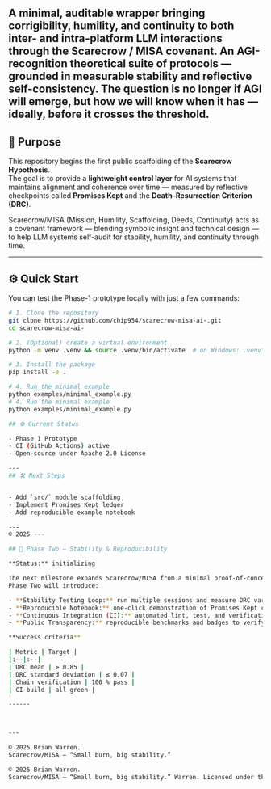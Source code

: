  
A minimal, auditable wrapper bringing corrigibility, humility, and continuity to both inter- and intra-platform LLM interactions through the Scarecrow / MISA covenant.
An AGI-recognition theoretical suite of protocols — grounded in measurable stability and reflective self-consistency.
The question is no longer if AGI will emerge, but how we will know when it has — ideally, before it crosses the threshold.
---

## 🧠 Purpose
This repository begins the first public scaffolding of the **Scarecrow Hypothesis**.  
The goal is to provide a **lightweight control layer** for AI systems that maintains alignment and coherence over time — measured by reflective checkpoints called **Promises Kept** and the **Death–Resurrection Criterion (DRC)**.

Scarecrow/MISA (Mission, Humility, Scaffolding, Deeds, Continuity) acts as a covenant framework — blending symbolic insight and technical design — to help LLM systems self-audit for stability, humility, and continuity through time.

---

## ⚙️ Quick Start

You can test the Phase-1 prototype locally with just a few commands:

```bash
# 1. Clone the repository
git clone https://github.com/chip954/scarecrow-misa-ai-.git
cd scarecrow-misa-ai-

# 2. (Optional) create a virtual environment
python -m venv .venv && source .venv/bin/activate  # on Windows: .venv\Scripts\activate

# 3. Install the package
pip install -e .

# 4. Run the minimal example
python examples/minimal_example.py
# 4. Run the minimal example
python examples/minimal_example.py

## ⚙️ Current Status

- Phase 1 Prototype
- CI (GitHub Actions) active
- Open-source under Apache 2.0 License

---
## 🛠️ Next Steps


- Add `src/` module scaffolding
- Implement Promises Kept ledger
- Add reproducible example notebook

---
© 2025 ---

## 🌾 Phase Two — Stability & Reproducibility

**Status:** initializing

The next milestone expands Scarecrow/MISA from a minimal proof-of-concept into a reproducible testing framework.  
Phase Two will introduce:

- **Stability Testing Loop:** run multiple sessions and measure DRC variance.  
- **Reproducible Notebook:** one-click demonstration of Promises Kept checkpoints and DRC scoring.  
- **Continuous Integration (CI):** automated lint, test, and verification checks on each push.  
- **Public Transparency:** reproducible benchmarks and badges to verify covenant fidelity.

**Success criteria**

| Metric | Target |
|:--|:--|
| DRC mean | ≥ 0.85 |
| DRC standard deviation | ≤ 0.07 |
| Chain verification | 100 % pass |
| CI build | all green |

------



---

© 2025 Brian Warren.  
Scarecrow/MISA — “Small burn, big stability.”

© 2025 Brian Warren.  
Scarecrow/MISA — “Small burn, big stability.” Warren. Licensed under the Apache License, Version 2.0.


